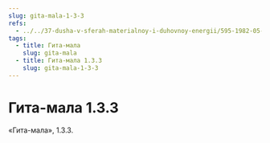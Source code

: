 ```yaml
---
slug: gita-mala-1-3-3
refs:
  - ../../37-dusha-v-sferah-materialnoy-i-duhovnoy-energii/595-1982-05-06-b4-iskrennost-i-nastojchivost-pozvolyat-dushe-obresti-soznanie-krishny.md
tags:
  - title: Гита-мала
    slug: gita-mala
  - title: Гита-мала 1.3.3
    slug: gita-mala-1-3-3
---
```


# Гита-мала 1.3.3

«Гита-мала», 1.3.3.
